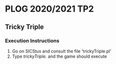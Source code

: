# PLOG 2020/2021 TP2

## Tricky Triple

### Execution Instructions

1. Go on SICStus and consult the file 'trickyTriple.pl'
2. Type *trickyTriple.* and the game should execute